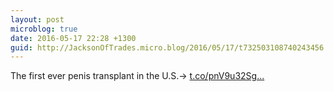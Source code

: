 ```yaml
---
layout: post
microblog: true
date: 2016-05-17 22:28 +1300
guid: http://JacksonOfTrades.micro.blog/2016/05/17/t732503108740243456.html
---
```

The first ever penis transplant in the U.S.→ [t.co/pnV9u32Sg...](https://t.co/pnV9u32Sg6)
